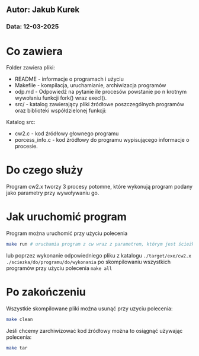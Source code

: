 ## Autor: Jakub Kurek

### Data: 12-03-2025

# Co zawiera

Folder zawiera pliki:
- README - informacje o programach i użyciu
- Makefile - kompilacja, uruchamianie, archiwizacja programów
- odp.md - Odpowiedź na pytanie ile procesów powstanie po n krotnym wywołaniu funkcji fork() wraz execl().
- src/ - katalog zawierający pliki źródłowe poszczególnych programów oraz biblioteki współdzielonej funkcji:

Katalog src:
- cw2.c - kod źródłowy głownego programu
- porcess_info.c - kod źródłowy do programu wypisującego informacje o procesie.

# Do czego służy

Program cw2.x tworzy 3 procesy potomne, które wykonują program podany jako parametry przy wywoływaniu go.

# Jak uruchomić program

Program można uruchomić przy użyciu polecenia
```bash
make run # uruchamia program z cw wraz z parametrem, którym jest ścieżka do programu wypisującego informacje o procesie potomnym
```
lub poprzez wykonanie odpowiedniego pliku z katalogu `./target/exe/cw2.x ./sciezka/do/programu/do/wykonania` po skompilowaniu wszystkich programów przy użyciu polecenia `make all`

# Po zakończeniu

Wszystkie skompilowane pliki można usunąć przy uzyciu polecenia:
```bash
make clean
```
Jeśli chcemy zarchiwizować kod źródłowy można to osiągnąć używając polecenia:
```bash
make tar
```